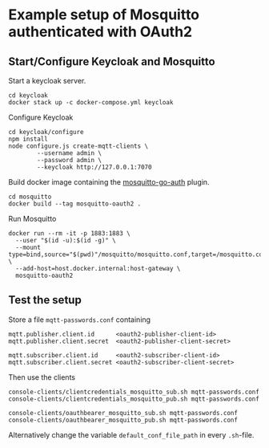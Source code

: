 # Example setup of Mosquitto authenticated with OAuth2

## Start/Configure Keycloak and Mosquitto

Start a keycloak server.
```
cd keycloak
docker stack up -c docker-compose.yml keycloak
```

Configure Keycloak
```
cd keycloak/configure
npm install
node configure.js create-mqtt-clients \
        --username admin \
        --password admin \
        --keycloak http://127.0.0.1:7070
```

Build docker image containing the [mosquitto-go-auth](https://github.com/iegomez/mosquitto-go-auth) plugin.
```
cd mosquitto
docker build --tag mosquitto-oauth2 .
```

Run Mosquitto
```
docker run --rm -it -p 1883:1883 \
  --user "$(id -u):$(id -g)" \
  --mount type=bind,source="$(pwd)"/mosquitto/mosquitto.conf,target=/mosquitto.conf \
  --add-host=host.docker.internal:host-gateway \
  mosquitto-oauth2
```



## Test the setup

Store a file `mqtt-passwords.conf` containing
```
mqtt.publisher.client.id      <oauth2-publisher-client-id>
mqtt.publisher.client.secret  <oauth2-publisher-client-secret>

mqtt.subscriber.client.id     <oauth2-subscriber-client-id>
mqtt.subscriber.client.secret <oauth2-subscriber-client-secret>
```
Then use the clients
```
console-clients/clientcredentials_mosquitto_sub.sh mqtt-passwords.conf
console-clients/clientcredentials_mosquitto_pub.sh mqtt-passwords.conf

console-clients/oauthbearer_mosquitto_sub.sh mqtt-passwords.conf
console-clients/oauthbearer_mosquitto_pub.sh mqtt-passwords.conf
```
Alternatively change the variable `default_conf_file_path` in every `.sh`-file.
